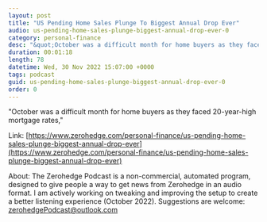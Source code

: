 ```yaml
---
layout: post
title: "US Pending Home Sales Plunge To Biggest Annual Drop Ever"
audio: us-pending-home-sales-plunge-biggest-annual-drop-ever-0
category: personal-finance
desc: "&quot;October was a difficult month for home buyers as they faced 20-year-high mortgage rates,&quot; "
duration: 00:01:18
length: 78
datetime: Wed, 30 Nov 2022 15:07:00 +0000
tags: podcast
guid: us-pending-home-sales-plunge-biggest-annual-drop-ever-0
order: 0
---
```

&quot;October was a difficult month for home buyers as they faced 20-year-high mortgage rates,&quot; 

Link: [https://www.zerohedge.com/personal-finance/us-pending-home-sales-plunge-biggest-annual-drop-ever](https://www.zerohedge.com/personal-finance/us-pending-home-sales-plunge-biggest-annual-drop-ever)

About: The Zerohedge Podcast is a non-commercial, automated program, designed to give people a way to get news from Zerohedge in an audio format.  I am actively working on tweaking and improving the setup to create a better listening experience (October 2022).  Suggestions are welcome: [zerohedgePodcast@outlook.com](mailto:zerohedgePodcast@outlook.com)